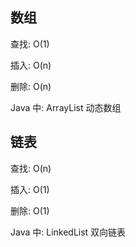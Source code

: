 ## 数组

查找: O(1)

插入: O(n)

删除: O(n)

Java 中: ArrayList 动态数组

## 链表

查找: O(n)

插入: O(1)

删除: O(1)

Java 中: LinkedList 双向链表

